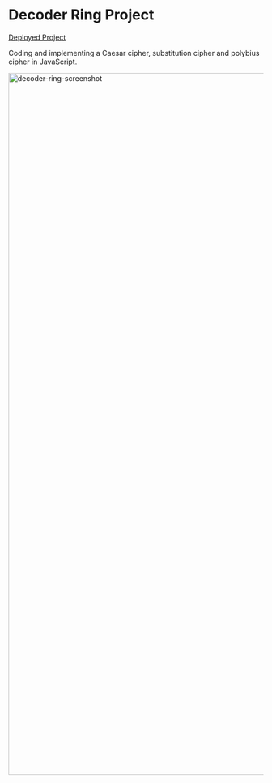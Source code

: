 # Decoder Ring Project
[Deployed Project](https://lydiaritchie.github.io/decoder-ring-project)

Coding and implementing a Caesar cipher, substitution cipher and polybius cipher in JavaScript.

<img width="1387" alt="decoder-ring-screenshot" src="https://github.com/user-attachments/assets/6b23f4a3-8b6e-462e-99c0-773846db1c9b">
